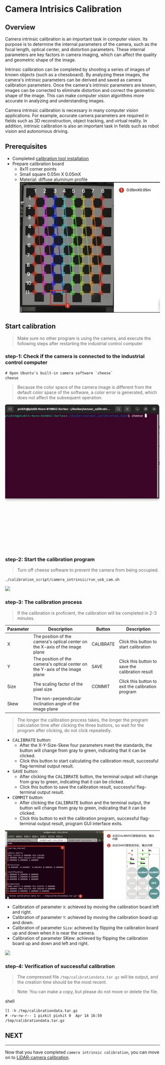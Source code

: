 # Camera Intrisics Calibration

## Overview
Camera intrinsic calibration is an important task in computer vision. Its purpose is to determine the internal parameters of the camera, such as the focal length, optical center, and distortion parameters. These internal parameters are key factors in camera imaging, which can affect the quality and geometric shape of the image.

Intrinsic calibration can be completed by shooting a series of images of known objects (such as a chessboard). By analyzing these images, the camera's intrinsic parameters can be derived and saved as camera calibration parameters. Once the camera's intrinsic parameters are known, images can be corrected to eliminate distortion and correct the geometric shape of the image. This can make computer vision algorithms more accurate in analyzing and understanding images.

Camera intrinsic calibration is necessary in many computer vision applications. For example, accurate camera parameters are required in fields such as 3D reconstruction, object tracking, and virtual reality. In addition, intrinsic calibration is also an important task in fields such as robot vision and autonomous driving.

## Prerequisites
- Completed [calibration tool installation](./calibration_tool_installation.md)
- Prepare calibration board
    - 8x11 corner points
    - Small square 0.05m X 0.05mX
    - Material: diffuse aluminum profile
![](./image/camera_intrinsic/camera_intrinsic_start2.png)

## Start calibration
> Make sure no other program is using the camera, and execute the following steps after restarting the industrial control computer

### step-1: Check if the camera is connected to the industrial control computer


```shell
# Open Ubuntu's built-in camera software `cheese`
cheese
```
> Because the color space of the camera image is different from the default color space of the software, a color error is generated, which does not affect the subsequent operation.

![](./image/camera_intrinsic/camera_intrinsic_start1.gif)

### step-2: Start the calibration program
> Turn off cheese software to prevent the camera from being occupied.
```shell
./calibration_script/camera_intrinsic/run_usb_cam.sh 
```
![](./image/camera_intrinsic/camera_intrinsic_start2.gif)

### step-3: The calibration process

> If the calibration is proficient, the calibration will be completed in 2-3 minutes. 

| Parameter | Description | Button | Description |
| --------- | ----------- | ------ | ----------- |
| X         | The position of the camera's optical center on the X-axis of the image plane | CALIBRATE | Click this button to start calibration |
| Y         | The position of the camera's optical center on the Y-axis of the image plane | SAVE | Click this button to save the calibration result |
| Size      | The scaling factor of the pixel size | COMMIT | Click this button to exit the calibration program |
| Skew      | The non-perpendicular inclination angle of the image plane |         |        |

> The longer the calibration process takes, the longer the program calculation time after clicking the three buttons, so wait for the program after clicking, do not click repeatedly.

- <kbd>CALIBRATE</kbd> button:
    - After the X-Y-Size-Skew four parameters meet the standards, the button will change from gray to green, indicating that it can be clicked.
    - Click this button to start calculating the calibration result, successful flag-terminal output result.
- <kbd>SAVE</kbd> button:
    - After clicking the <kbd>CALIBRATE</kbd> button, the terminal output will change from gray to green, indicating that it can be clicked.
    - Click this button to save the calibration result, successful flag-terminal output result.
- <kbd>COMMIT</kbd> button:
    - After clicking the <kbd>CALIBRATE</kbd> button and the terminal output, the button will change from gray to green, indicating that it can be clicked.
    - Click this button to exit the calibration program, successful flag-terminal output result, program GUI interface exits.


![](./image/camera_intrinsic/camera_intrinsic_start6.jpg)

- Calibration of parameter `X`: achieved by moving the calibration board left and right.
- Calibration of parameter `Y`: achieved by moving the calibration board up and down.
- Calibration of parameter `Size`: achieved by flipping the calibration board up and down when it is near the camera.
- Calibration of parameter SKew: achieved by flipping the calibration board up and down and left and right.


![](./image/camera_intrinsic/camera_intrinsic_start3.gif)

### step-4: Verification of successful calibration

> The compressed file `/tmp/calibrationdata.tar.gz` will be output, and the creation time should be the most recent.

> Note: You can make a copy, but please do not move or delete the file.

shell

```shell
ll -h /tmp/calibrationdata.tar.gz
# -rw-rw-r-- 1 pixkit pixkit 0  Apr 14 16:59 /tmp/calibrationdata.tar.gz
```

## NEXT
----

Now that you have completed `camera intrinsic calibration`, you can move on to [LiDAR-camera calibration](./LiDAR-camera-calibration.md).